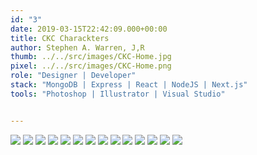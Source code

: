 ```yaml
---
id: "3"
date: 2019-03-15T22:42:09.000+00:00
title: CKC Charackters
author: Stephen A. Warren, J,R
thumb: ../../src/images/CKC-Home.jpg
pixel: ../../src/images/CKC-Home.png
role: "Designer | Developer"
stack: "MongoDB | Express | React | NodeJS | Next.js"
tools: "Photoshop | Illustrator | Visual Studio"


---
```

![](../../src/images/CKC-Home.jpg)
![](../../src/images/CKC-Brief.jpg)
![](../../src/images/CKC-research.jpg)
![](../../src/images/CKC-competition.jpg)
![](../../src/images/CKC-buyer.jpg)
![](../../src/images/CKC-user.jpg)
![](../../src/images/CKC-profile.jpg)
![](../../src/images/CKC-info.jpg)
![](../../src/images/CKC-tech.jpg)
![](../../src/images/CKC-vs.jpg)
![](../../src/images/CKC-scenario.jpg)
![](../../src/images/CKC-success.jpg)
![](../../src/images/CKC-site-map.jpg)
![](../../src/images/CKC-task-flow.jpg)
